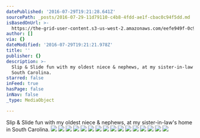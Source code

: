 ```yaml
---
datePublished: '2016-07-29T19:21:28.641Z'
sourcePath: _posts/2016-07-29-11d79110-c4b8-4fdd-ae1f-cbac0c94f5dd.md
isBasedOnUrl: >-
  https://the-grid-user-content.s3-us-west-2.amazonaws.com/eefe949f-0c99-4788-a1f6-25ed8d9ba70e.jpg
author: []
via: {}
dateModified: '2016-07-29T19:21:21.978Z'
title: ''
publisher: {}
description: >-
  Slip & Slide fun with my oldest niece & nephews, at my sister-in-law’s home in
  South Carolina.
starred: false
inFeed: true
hasPage: false
inNav: false
_type: MediaObject

---
```

Slip & Slide fun with my oldest niece & nephews, at my sister-in-law's home in South Carolina.
![](https://the-grid-user-content.s3-us-west-2.amazonaws.com/14b2b35a-27f6-4a17-a7ef-ff027986c0a9.jpg)
![](https://the-grid-user-content.s3-us-west-2.amazonaws.com/55c60b61-cd75-4812-82f1-8445e0d79fa6.jpg)
![](https://the-grid-user-content.s3-us-west-2.amazonaws.com/29f2558e-df8b-4a94-9f6a-fbb4db5bca22.jpg)
![](https://the-grid-user-content.s3-us-west-2.amazonaws.com/08a09606-362a-4262-aac8-f0e934e1b96d.jpg)
![](https://the-grid-user-content.s3-us-west-2.amazonaws.com/635d75bf-4cbb-4f21-9f8f-dfddfa80e8a8.jpg)
![](https://the-grid-user-content.s3-us-west-2.amazonaws.com/d93fe1a4-1511-456e-8a03-22d5f8536b98.jpg)
![](https://the-grid-user-content.s3-us-west-2.amazonaws.com/46f52f69-43e7-4c6f-bced-dd6706ffb872.jpg)
![](https://the-grid-user-content.s3-us-west-2.amazonaws.com/3599f7a4-d712-46fe-845b-83d84ed2578d.jpg)
![](https://the-grid-user-content.s3-us-west-2.amazonaws.com/fcc95be4-ace8-4ed0-abfa-93cc720d792e.jpg)
![](https://the-grid-user-content.s3-us-west-2.amazonaws.com/e008e874-65ef-41d7-98d8-d1758cc4d688.jpg)
![](https://the-grid-user-content.s3-us-west-2.amazonaws.com/1bc37e53-5f71-4f3d-b93f-c7cc4cae9edb.jpg)
![](https://the-grid-user-content.s3-us-west-2.amazonaws.com/06c11307-eba1-48a2-aa6f-774cedf408ed.jpg)
![](https://the-grid-user-content.s3-us-west-2.amazonaws.com/f12c4b5a-7a0f-4c02-8bc4-e884615a2133.jpg)
![](https://the-grid-user-content.s3-us-west-2.amazonaws.com/23599368-64f0-4104-8cfa-210d02dfa55d.jpg)
![](https://the-grid-user-content.s3-us-west-2.amazonaws.com/56a5f06d-b6b8-4446-bf7d-75fbf97ec014.jpg)
![](https://the-grid-user-content.s3-us-west-2.amazonaws.com/e2f70906-c727-417c-bf71-954240aae09d.jpg)